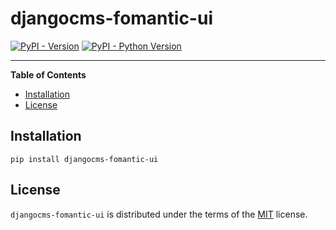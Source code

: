# djangocms-fomantic-ui

[![PyPI - Version](https://img.shields.io/pypi/v/djangocms-fomantic-ui.svg)](https://pypi.org/project/djangocms-fomantic-ui)
[![PyPI - Python Version](https://img.shields.io/pypi/pyversions/djangocms-fomantic-ui.svg)](https://pypi.org/project/djangocms-fomantic-ui)

-----

**Table of Contents**

- [Installation](#installation)
- [License](#license)

## Installation

```console
pip install djangocms-fomantic-ui
```

## License

`djangocms-fomantic-ui` is distributed under the terms of the [MIT](https://spdx.org/licenses/MIT.html) license.
